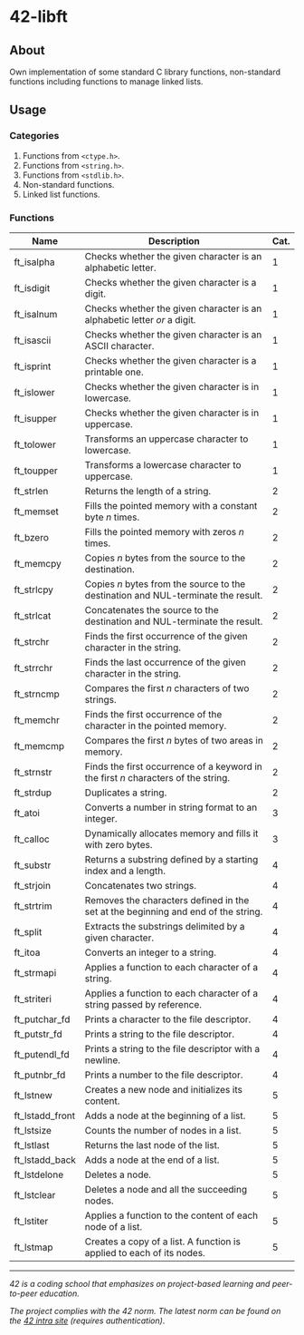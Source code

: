 # 42-libft

## About
Own implementation of some standard C library functions, non-standard functions including functions to manage linked lists.

<!--
## Getting started
### Prerequisites
### Installation
-->


## Usage

### Categories
1. Functions from `<ctype.h>`.  
2. Functions from `<string.h>`.  
3. Functions from `<stdlib.h>`.  
4. Non-standard functions.  
5. Linked list functions.  

### Functions

|Name|Description|Cat.|
|---|---|---|
|ft_isalpha|Checks whether the given character is an alphabetic letter.|1|
|ft_isdigit|Checks whether the given character is a digit.|1|
|ft_isalnum|Checks whether the given character is an alphabetic letter *or* a digit.|1|
|ft_isascii|Checks whether the given character is an ASCII character.|1|
|ft_isprint|Checks whether the given character is a printable one.|1|
|ft_islower|Checks whether the given character is in lowercase.|1|
|ft_isupper|Checks whether the given character is in uppercase.|1|
|ft_tolower|Transforms an uppercase character to lowercase.|1|
|ft_toupper|Transforms a lowercase character to uppercase.|1|
|ft_strlen|Returns the length of a string.|2|
|ft_memset|Fills the pointed memory with a constant byte *n* times.|2|
|ft_bzero|Fills the pointed memory with zeros *n* times.|2|
|ft_memcpy|Copies *n* bytes from the source to the destination.|2|
|ft_strlcpy|Copies *n* bytes from the source to the destination and NUL-terminate the result.|2|
|ft_strlcat|Concatenates the source to the destination and NUL-terminate the result.|2|
|ft_strchr|Finds the first occurrence of the given character in the string.|2|
|ft_strrchr|Finds the last occurrence of the given character in the string.|2|
|ft_strncmp|Compares the first *n* characters of two strings.|2|
|ft_memchr|Finds the first occurrence of the character in the pointed memory.|2|
|ft_memcmp|Compares the first *n* bytes of two areas in memory.|2|
|ft_strnstr|Finds the first occurrence of a keyword in the first *n* characters of the string.|2|
|ft_strdup|Duplicates a string.|2|
|ft_atoi|Converts a number in string format to an integer.|3|
|ft_calloc|Dynamically allocates memory and fills it with zero bytes.|3|
|ft_substr|Returns a substring defined by a starting index and a length.|4|
|ft_strjoin|Concatenates two strings.|4|
|ft_strtrim|Removes the characters defined in the set at the beginning and end of the string.|4|
|ft_split|Extracts the substrings delimited by a given character.|4|
|ft_itoa|Converts an integer to a string.|4|
|ft_strmapi|Applies a function to each character of a string.|4|
|ft_striteri|Applies a function to each character of a string passed by reference.|4|
|ft_putchar_fd|Prints a character to the file descriptor.|4|
|ft_putstr_fd|Prints a string to the file descriptor.|4|
|ft_putendl_fd|Prints a string to the file descriptor with a newline.|4|
|ft_putnbr_fd|Prints a number to the file descriptor.|4|
|ft_lstnew|Creates a new node and initializes its content.|5|
|ft_lstadd_front|Adds a node at the beginning of a list.|5|
|ft_lstsize|Counts the number of nodes in a list.|5|
|ft_lstlast|Returns the last node of the list.|5|
|ft_lstadd_back|Adds a node at the end of a list.|5|
|ft_lstdelone|Deletes a node.|5|
|ft_lstclear|Deletes a node and all the succeeding nodes.|5|
|ft_lstiter|Applies a function to the content of each node of a list.|5|
|ft_lstmap|Creates a copy of a list. A function is applied to each of its nodes.|5|  

<!--## Roadmap-->
<!--## Contributing-->
<!--## License-->
<!--## Contact-->
<!--## Aknowledgements-->

---
*42 is a coding school that emphasizes on project-based learning and peer-to-peer education.*

*The project complies with the 42 norm. The latest norm can be found on the [42 intra site](https://meta.intra.42.fr/articles/the-norm-v4) (requires authentication)*.